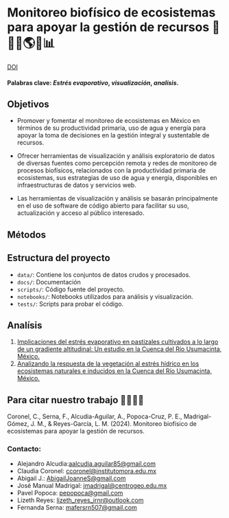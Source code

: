 # **Monitoreo biofísico de ecosistemas para apoyar la gestión de recursos** 🌱🌞🦎🌎📑📊
[DOI](https://pages.github.com/)
#### Palabras clave: *Estrés evaporativo*, *visualización*, *analísis*.
## Objetivos

- Promover y fomentar el monitoreo de ecosistemas en México en términos de su productividad primaria, uso de agua y energía para apoyar la toma de decisiones en la gestión integral y sustentable de recursos.

- Ofrecer herramientas de visualización y análisis exploratorio de datos de diversas fuentes como percepción remota y redes de monitoreo de procesos biofísicos, relacionados con la productividad primaria de ecosistemas, sus estrategias de uso de agua y energía, disponibles en infraestructuras de datos y servicios web.

- Las herramientas de visualización y análisis se basarán principalmente en el uso de software de código abierto para facilitar su uso, actualización y acceso al público interesado.

## Métodos

## Estructura del proyecto

- `data/`: Contiene los conjuntos de datos crudos y procesados.
- `docs/`: Documentación
- `scripts/`: Código fuente del proyecto.
- `notebooks/`: Notebooks utilizados para análisis y visualización.
- `tests/`: Scripts para probar el código.

## Analísis
1. [Implicaciones del estrés evaporativo en pastizales cultivados a lo largo de un gradiente altitudinal: Un estudio en la Cuenca del Río Usumacinta,  México.](https://www.researchgate.net/publication/376450619_Implicaciones_del_estres_evaporativo_en_pastizales_cultivados_a_lo_largo_de_un_gradiente_altitudinal_Un_estudio_en_la_Cuenca_del_Rio_Usumacinta_Mexico)
2.  [Analizando la respuesta de la vegetación al estrés hídrico en los ecosistemas naturales e inducidos en la Cuenca del Río Usumacinta, México.]()



## Para citar nuestro trabajo 🙋‍♀️🙋‍♂️
Coronel, C., Serna, F., Alcudia-Aguilar, A., Popoca-Cruz, P. E., Madrigal-Gómez, J. M., & Reyes-García, L. M. (2024). Monitoreo biofísico de ecosistemas para apoyar la gestión de recursos.

### Contacto:
- Alejandro Alcudia:aalcudia.aguilar85@gmail.com
- Claudia Coronel: ccoronel@institutomora.edu.mx 
- Abigail J.: AbigailJoanneS@gmail.com
- José Manual Madrigal: jmadrigal@centrogeo.edu.mx
- Pavel Popoca: pepopoca@gmail.com
- Lizeth Reyes: lizeth_reyes_irnr@outlook.com
- Fernanda Serna: mafersrn507@gmail.com



